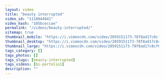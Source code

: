 ```yaml
---
layout: video
title: "beauty interrupted"
video_id: "1118844841"
video_hash: "105bceccae"
permalink: "/videos/beauty-interrupted/"
sitemap: true
thumbnail_mobile: "https://i.vimeocdn.com/video/2059151173-78f8ad17c8cf684f285d9b0a41acc356ffa17d9c8cbfd0e593b0b5f9bd84952e-d_640x360?&r=pad&region=us"
thumbnail_desktop: "https://i.vimeocdn.com/video/2059151173-78f8ad17c8cf684f285d9b0a41acc356ffa17d9c8cbfd0e593b0b5f9bd84952e-d_960x540?&r=pad&region=us"
thumbnail_large: "https://i.vimeocdn.com/video/2059151173-78f8ad17c8cf684f285d9b0a41acc356ffa17d9c8cbfd0e593b0b5f9bd84952e-d_1280x720?&r=pad&region=us"
tags_category: []
tags_photos: []
tags_slugs: [beauty-interrupted]
tags_videos: [bi-portolio1]
description: ""
---
```

